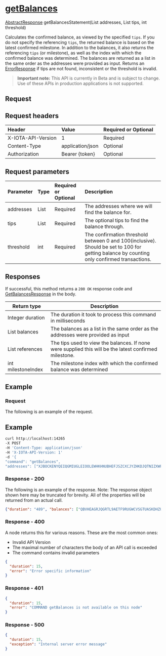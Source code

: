 
# [getBalances](https://github.com/iotaledger/iri/blob/master/src/main/java/com/iota/iri/service/API.java#L1370)
 [AbstractResponse](https://github.com/iotaledger/iri/blob/master/src/main/java/com/iota/iri/service/dto/AbstractResponse.java) getBalancesStatement(List<String> addresses, List<String> tips, int threshold)

  Calculates the confirmed balance, as viewed by the specified `tips`.   If you do not specify the referencing `tips`,   the returned balance is based on the latest confirmed milestone.  In addition to the balances, it also returns the referencing `tips` (or milestone),   as well as the index with which the confirmed balance was determined.  The balances are returned as a list in the same order as the addresses were provided as input.    Returns an [ErrorResponse](https://github.com/iotaledger/iri/blob/master/src/main/java/com/iota/iri/service/dto/ErrorResponse.java) if tips are not found, inconsistent or the threshold is invalid.

> **Important note:** This API is currently in Beta and is subject to change. Use of these APIs in production applications is not supported.

## Request

## Request headers

| Header       | Value | Required or Optional |
|:---------------|:--------|:--------|
| X-IOTA-API-Version | 1 | Required |
| Content-Type | application/json | Optional |
| Authorization  | Bearer {token} | Optional  |

## Request parameters
| Parameter       | Type | Required or Optional | Description |
|:---------------|:--------|:--------| :--------|
| addresses | List<String> | Required | The addresses where we will find the balance for. |
| tips | List<String> | Required | The optional tips to find the balance through. |
| threshold | int | Required | The confirmation threshold between 0 and 100(inclusive).                    Should be set to 100 for getting balance by counting only confirmed transactions. |

## Responses

If successful, this method returns a `200 OK` response code and [GetBalancesResponse](https://github.com/iotaledger/iri/blob/master/src/main/java/com/iota/iri/service/dto/GetBalancesResponse.java) in the body.

| Return type | Description |
|--|--|
| Integer duration | The duration it took to process this command in milliseconds |
| List<String> balances | The balances as a list in the same order as the addresses were provided as input |
| List<String> references | The tips used to view the balances. If none were supplied this will be the latest confirmed milestone. |
| int milestoneIndex | The milestone index with which the confirmed balance was determined |

## Example  

### Request

The following is an example of the request.

 ## Example
 
 ```bash
 curl http://localhost:14265 
-X POST 
-H 'Content-Type: application/json' 
-H 'X-IOTA-API-Version: 1' 
-d '{ 
"command": "getBalances", 
"addresses": ["XJBOCKENYQEIQGMIUGLEIOOLEWHKHNUBHEFJSZCXCJYZHKDJQTNIZXWFAIEVWCDDKYGUUBRNMAFKNDONBNLAHFUCKWDBFLAOPQOXCYPGAIQPHNTVIIGCWBWSVYBXKYCT9KAKMMUX9NMAVJZKVYWATSQHRNKQGIHFZI", "TTJ9ZVPOHTHROELJUAOLNEOLJCZEEGISPRCWBENWVNOY9IOKFJJT9OLEQRADCUP9MYOZBQAJQZH9CZJTGVRF9XRUTDSIO9XDEIWKASKWXDOGOCIQSNLWTSKMTADFDBUYRFLWWSSKRWXRBEMJTLDRZALGBOXJRXITQO"], "tips": ["DIUMVBXKBFSFHNBINLHP9ENB9MDILNVODEOYLEHNCMYCSSQIRHBNFUDPEQUWU9NJLJAZEOAPNQN9XVHGQ", "IXMKKU9YHWYF9KFFLIFOYTSJDPQLBE9CUMDILFAYYYHQKKIZMPTWYRWFXZEAJYKODXYGJEOVYGLWQNLZA"], "threshold": "100"}'
 ```

### Response - 200

The following is an example of the response. Note: The response object shown here may be truncated for brevity. All of the properties will be returned from an actual call.

```json
{"duration": "489", "balances": ["QBVHEAGRJQGRTL9AETF9RUGWCVSGTUASKDHZURMPJBAOIDHXPPKDBOFMGAJUFDKQRDYJVZMMNUNDVXCPL", "XUUIVMKQKHGBUKGSQFNYAWYAJLNSAPSBAHRMBRXZDMBTUXMOKCTMOLJSCMRUW9SD9HGTHJHSOQSK9NCCP"], "references": ["QFJEULLXM9UTDZFAGOPKMUUGDNQBLXAGUKUG9QTXBX9GEZUFBEZMBXT9HWLQLPUCJYTYWJKELMQDNAXKY", "TMDFCCKOERJZRMSA9OWGHFLTSDOLUROHNUKYRB9VNWIWJDKLTSF9LTYZUYGYEJJHZTYVJGYIQIXVXPRBK"], "milestoneIndex": "879"}
```

### Response - 400

A node returns this for various reasons. These are the most common ones:
* Invalid API Version
* The maximal number of characters the body of an API call is exceeded
* The command contains invalid parameters

```json
{
  "duration": 15,
  "error": "Error specific information"
}
```

### Response - 401

```json
{
  "duration": 15,
  "error": "COMMAND getBalances is not available on this node"
}
```

### Response - 500

```json
{
  "duration": 15,
  "exception": "Internal server error message"
}
```
